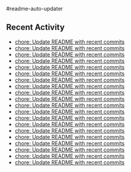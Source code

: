 #readme-auto-updater

## Recent Activity
<!-- LATEST_COMMITS:START -->
- [chore: Update README with recent commits](https://github.com/NEO1717/readme-auto-updater/commit/62798a363683867737aa433b5daa312fe4253ee5)
- [chore: Update README with recent commits](https://github.com/NEO1717/readme-auto-updater/commit/8571b8ab50b0aa1bb344c9b9a41cf8d8d9a1f4e3)
- [chore: Update README with recent commits](https://github.com/NEO1717/readme-auto-updater/commit/0d11e7006c191b1869a6fbd1722bc3d6c251f647)
- [chore: Update README with recent commits](https://github.com/NEO1717/readme-auto-updater/commit/902ca23da7e82b1863b801a3e8057c23c746d3fe)
- [chore: Update README with recent commits](https://github.com/NEO1717/readme-auto-updater/commit/debcad8df9b8893693d0f2f6cc5a86cd08e548b9)
- [chore: Update README with recent commits](https://github.com/NEO1717/readme-auto-updater/commit/238454bc1a5c256c6acbe88b7d02e861d0f797f9)
- [chore: Update README with recent commits](https://github.com/NEO1717/readme-auto-updater/commit/055500d12e80fba76a7a115270afe93ded682cbf)
- [chore: Update README with recent commits](https://github.com/NEO1717/readme-auto-updater/commit/4b7b630649bc4a96f5dab4891a926541eabeacba)
- [chore: Update README with recent commits](https://github.com/NEO1717/readme-auto-updater/commit/0c7dc232e66b62acfcbe92df4ea3d179228591f6)
- [chore: Update README with recent commits](https://github.com/NEO1717/readme-auto-updater/commit/7cc8acc84793750df10810bd716661a27c3fe0b3)
- [chore: Update README with recent commits](https://github.com/NEO1717/readme-auto-updater/commit/5b86cac3784db4984c5b29b50093d3d9fff82dd7)
- [chore: Update README with recent commits](https://github.com/NEO1717/readme-auto-updater/commit/6edc86bbba9a2ddb593c5df34491297fff7b6261)
- [chore: Update README with recent commits](https://github.com/NEO1717/readme-auto-updater/commit/399442e089391bf553698b225bb948654a8e89cd)
- [chore: Update README with recent commits](https://github.com/NEO1717/readme-auto-updater/commit/5c7dcf9825d4fe024e4d69b9743b58f825437355)
- [chore: Update README with recent commits](https://github.com/NEO1717/readme-auto-updater/commit/3dd98264407eec1f67ad5409d025e2a66c821e4e)
- [chore: Update README with recent commits](https://github.com/NEO1717/readme-auto-updater/commit/73d06ca50be09303a3892c074a54e42de0a8b89e)
- [chore: Update README with recent commits](https://github.com/NEO1717/readme-auto-updater/commit/b90800089c4f775fde2f8a57c9db0bcb6dc021d8)
- [chore: Update README with recent commits](https://github.com/NEO1717/readme-auto-updater/commit/609e794a7ac521b65b059d601a81a2af1aab95ec)
- [chore: Update README with recent commits](https://github.com/NEO1717/readme-auto-updater/commit/96ec428f2bd717cd8e7ccc3eb8d81fcb0a345051)
- [chore: Update README with recent commits](https://github.com/NEO1717/readme-auto-updater/commit/01c9e32bc4296fb69f79038280bcc09a46b4b83a)
<!-- LATEST_COMMITS:END -->

